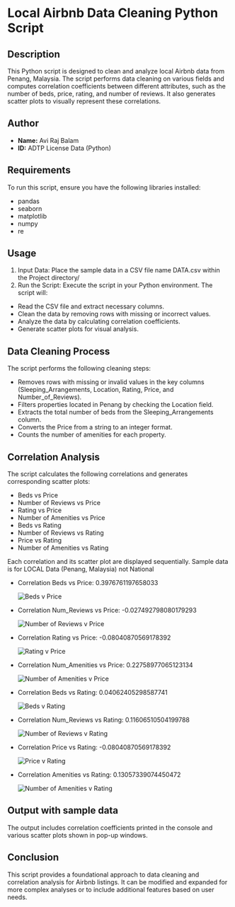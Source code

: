 # Local Airbnb Data Cleaning Python Script

## Description
This Python script is designed to clean and analyze local Airbnb data from Penang, Malaysia. The script performs data cleaning on various fields and computes correlation coefficients between different attributes, such as the number of beds, price, rating, and number of reviews. It also generates scatter plots to visually represent these correlations.

## Author
- **Name:** Avi Raj Balam
- **ID:** ADTP License Data (Python)

## Requirements
To run this script, ensure you have the following libraries installed:
- pandas
- seaborn
- matplotlib
- numpy
- re

## Usage
1. Input Data: Place the sample data in a CSV file name DATA.csv within the Project directory/
2. Run the Script: Execute the script in your Python environment. The script will:
- Read the CSV file and extract necessary columns.
- Clean the data by removing rows with missing or incorrect values.
- Analyze the data by calculating correlation coefficients.
- Generate scatter plots for visual analysis.

## Data Cleaning Process
The script performs the following cleaning steps:
- Removes rows with missing or invalid values in the key columns (Sleeping_Arrangements, Location, Rating, Price, and Number_of_Reviews).
- Filters properties located in Penang by checking the Location field.
- Extracts the total number of beds from the Sleeping_Arrangements column.
- Converts the Price from a string to an integer format.
- Counts the number of amenities for each property.

## Correlation Analysis
The script calculates the following correlations and generates corresponding scatter plots:

- Beds vs Price
- Number of Reviews vs Price
- Rating vs Price
- Number of Amenities vs Price
- Beds vs Rating
- Number of Reviews vs Rating
- Price vs Rating
- Number of Amenities vs Rating

Each correlation and its scatter plot are displayed sequentially.
Sample data is for LOCAL Data (Penang, Malaysia) not National
- Correlation Beds vs Price: 0.3976761197658033
  
  ![Beds v Price](https://github.com/user-attachments/assets/052f9e16-33f7-4a75-9e43-6f9afc13bfe6)

- Correlation Num_Reviews vs Price: -0.027492798080179293

  ![Number of Reviews v Price](https://github.com/user-attachments/assets/7ec51f9a-df36-43a7-a7a9-31770041fe17)

  
- Correlation Rating vs Price: -0.08040870569178392

  ![Rating v Price](https://github.com/user-attachments/assets/08c9e691-9db2-4912-9506-b1f139347b72)


- Correlation Num_Amenities vs Price: 0.22758977065123134

  ![Number of Amenities v Price](https://github.com/user-attachments/assets/9a07ccd3-c5c9-4723-a5b7-0320f419705b)


- Correlation Beds vs Rating: 0.04062405298587741

  ![Beds v Rating](https://github.com/user-attachments/assets/eb1357e1-b4e2-4d52-9460-43c2c5693fb8)


- Correlation Num_Reviews vs Rating: 0.11606510504199788

  ![Number of Reviews v Rating](https://github.com/user-attachments/assets/7edba9f7-06bb-49c9-8bfe-8c67a00b434b)


- Correlation Price vs Rating: -0.08040870569178392

  ![Price v Rating](https://github.com/user-attachments/assets/f9a3ac44-b206-420c-aa77-c344898be79e)


- Correlation Amenities vs Rating: 0.13057339074450472

  ![Number of Amenities v Rating](https://github.com/user-attachments/assets/1e152e00-fade-4d90-b65b-7be428d25a94)



## Output with sample data
The output includes correlation coefficients printed in the console and various scatter plots shown in pop-up windows.


## Conclusion
This script provides a foundational approach to data cleaning and correlation analysis for Airbnb listings. It can be modified and expanded for more complex analyses or to include additional features based on user needs.
